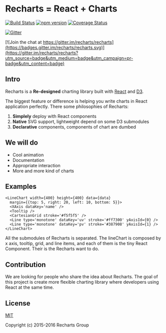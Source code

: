 # Recharts = React + Charts

[![Build Status](https://travis-ci.org/recharts/recharts.svg)](https://travis-ci.org/recharts/recharts) [![npm version](https://badge.fury.io/js/recharts.svg)](http://badge.fury.io/js/recharts) [![Coverage Status](https://coveralls.io/repos/recharts/recharts/badge.svg?branch=master&service=github)](https://coveralls.io/github/recharts/recharts?branch=master)

[![Gitter](https://badges.gitter.im/recharts/recharts.svg)](https://gitter.im/recharts/recharts?utm_source=badge&utm_medium=badge&utm_campaign=pr-badge)

[![Join the chat at https://gitter.im/recharts/recharts](https://badges.gitter.im/recharts/recharts.svg)](https://gitter.im/recharts/recharts?utm_source=badge&utm_medium=badge&utm_campaign=pr-badge&utm_content=badge)

## Intro

Recharts is a **Re-designed** charting library built with [React](https://facebook.github.io/react/) and [D3](http://d3js.org).

The biggest feature or difference is helping you write charts in React application perfectly. There some philosophies of Recharts:

1. **Simplely** deploy with React components
1. **Native** SVG support, lightweight depend on some D3 submodules
1. **Declarative** components, components of chart are dumbed

## We will do

- Cool animation
- Documentation
- Appropriate interaction
- More and more kind of charts

## Examples

```
<LineChart width={400} height={400} data={data}
  margin={{top: 5, right: 20, left: 10, bottom: 5}}>
  <XAxis dataKey='name' />
  <Tooltip />
  <CartesianGrid stroke='#f5f5f5' />
  <Line type='monotone' dataKey='uv' stroke='#ff7300' yAxisId={0} />
  <Line type='monotone' dataKey='pv' stroke='#387908' yAxisId={1} />
</LineChart>
```

All the submodules of Recharts is separated. The lineChart is composed by x axis, tooltip, grid, and line items, and each of them is the tiny React Component. Their is the Recharts want to do.

## Contribution

We are looking for people who share the idea about Recharts. The goal of this project is create more flexible charting library where developers using React at the same time.

## License

[MIT](http://opensource.org/licenses/MIT)

Copyright (c) 2015-2016 Recharts Group
